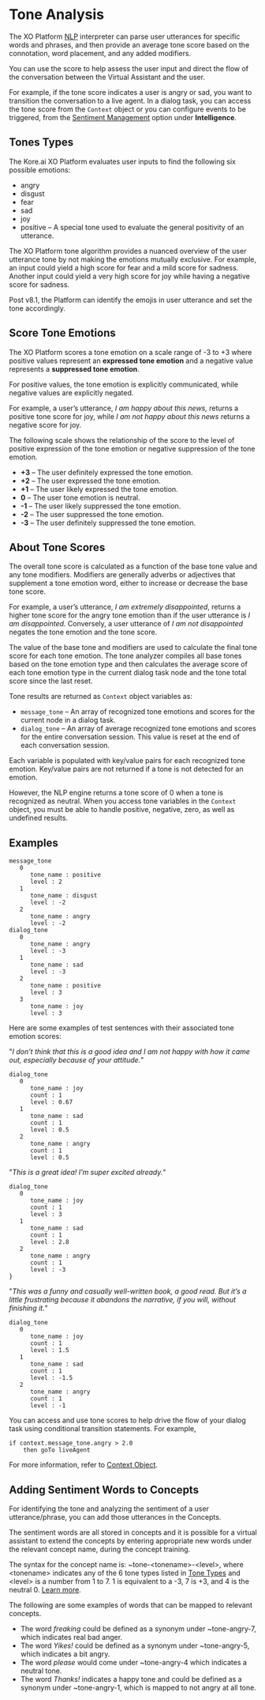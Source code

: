# Tone Analysis

The XO Platform <a href="https://docsinternal-kore.github.io/docs/xo/automation/natural-language/nlp-introduction/" target="_blank">NLP</a> interpreter can parse user utterances for specific words and phrases, and then provide an average tone score based on the connotation, word placement, and any added modifiers. 

You can use the score to help assess the user input and direct the flow of the conversation between the Virtual Assistant and the user.

For example, if the tone score indicates a user is angry or sad, you want to transition the conversation to a live agent. In a dialog task, you can access the tone score from the `Context` object or you can configure events to be triggered, from the <a href="https://docsinternal-kore.github.io/docs/xo/automation/intelligence/sentiment-management/sentiment-management-overview/" target="_blank">Sentiment Management</a> option under **Intelligence**.


## Tones Types

The Kore.ai XO Platform evaluates user inputs to find the following six possible emotions:



* angry
* disgust
* fear
* sad
* joy
* positive – A special tone used to evaluate the general positivity of an utterance.

The XO Platform tone algorithm provides a nuanced overview of the user utterance tone by not making the emotions mutually exclusive. For example, an input could yield a high score for fear and a mild score for sadness. Another input could yield a very high score for joy while having a negative score for sadness.

Post v8.1, the Platform can identify the emojis in user utterance and set the tone accordingly.

## Score Tone Emotions

The XO Platform scores a tone emotion on a scale range of -3 to +3 where positive values represent an **expressed tone emotion** and a negative value represents a **suppressed tone emotion**.

For positive values, the tone emotion is explicitly communicated, while negative values are explicitly negated.

For example, a user’s utterance, _I am happy about this news,_ returns a positive tone score for joy, while _I am not happy about this news_ returns a negative score for joy.

The following scale shows the relationship of the score to the level of positive expression of the tone emotion or negative suppression of the tone emotion.



* **+3** – The user definitely expressed the tone emotion.
* **+2** – The user expressed the tone emotion.
* **+1** – The user likely expressed the tone emotion.
* **0** – The user tone emotion is neutral.
* **-1** – The user likely suppressed the tone emotion.
* **-2** – The user suppressed the tone emotion.
* **-3** – The user definitely suppressed the tone emotion.


## About Tone Scores

The overall tone score is calculated as a function of the base tone value and any tone modifiers. Modifiers are generally adverbs or adjectives that supplement a tone emotion word, either to increase or decrease the base tone score.

For example, a user’s utterance, _I am extremely disappointed_, returns a higher tone score for the angry tone emotion than if the user utterance is _I am disappointed._ Conversely, a user utterance of _I am not disappointed_ negates the tone emotion and the tone score.

The value of the base tone and modifiers are used to calculate the final tone score for each tone emotion. The tone analyzer compiles all base tones based on the tone emotion type and then calculates the average score of each tone emotion type in the current dialog task node and the tone total score since the last reset.

Tone results are returned as `Context` object variables as:



* `message_tone` – An array of recognized tone emotions and scores for the current node in a dialog task.
* `dialog_tone` – An array of average recognized tone emotions and scores for the entire conversation session. This value is reset at the end of each conversation session.

Each variable is populated with key/value pairs for each recognized tone emotion. Key/value pairs are not returned if a tone is not detected for an emotion. 

However, the NLP engine returns a tone score of 0 when a tone is recognized as neutral. When you access tone variables in the `Context` object, you must be able to handle positive, negative, zero, as well as undefined results.

## Examples

```
message_tone
   0
      tone_name : positive
      level : 2
   1
      tone_name : disgust
      level : -2
   2
      tone_name : angry
      level : -2
dialog_tone
   0
      tone_name : angry
      level : -3
   1
      tone_name : sad
      level : -3
   2
      tone_name : positive
      level : 3
   3
      tone_name : joy
      level : 3
```

Here are some examples of test sentences with their associated tone emotion scores: 

<div class="admonition note">
<p>"<i>I don’t think that this is a good idea and I am not happy with how it came out, especially because of your attitude.</i>"</p></div>

```
dialog_tone
   0
      tone_name : joy
      count : 1
      level : 0.67
   1
      tone_name : sad
      count : 1
      level : 0.5
   2
      tone_name : angry
      count : 1
      level : 0.5
```

<div class="admonition note">
<p>"<i>This is a great idea! I’m super excited already.</i>"</p></div>

```
dialog_tone
   0
      tone_name : joy
      count : 1
      level : 3
   1
      tone_name : sad
      count : 1
      level : 2.8
   2
      tone_name : angry
      count : 1
      level : -3
}
```

<div class="admonition note">
<p>"<i>This was a funny and casually well-written book, a good read. But it’s a little frustrating because it abandons the narrative, if you will, without finishing it.</i>"</p></div>

```
dialog_tone
   0
      tone_name : joy
      count : 1
      level : 1.5
   1
      tone_name : sad
      count : 1
      level : -1.5
   2
      tone_name : angry
      count : 1
      level : -1
```

You can access and use tone scores to help drive the flow of your dialog task using conditional transition statements. For example,

```
if context.message_tone.angry > 2.0
    then goTo liveAgent
```

For more information, refer to <a href="https://docsinternal-kore.github.io/docs/xo/automation/use-cases/context-object/" target="_blank">Context Object</a>.

## Adding Sentiment Words to Concepts

For identifying the tone and analyzing the sentiment of a user utterance/phrase, you can add those utterances in the Concepts.

The sentiment words are all stored in concepts and it is possible for a virtual assistant to extend the concepts by entering appropriate new words under the relevant concept name, during the concept training.

The syntax for the concept name is: ~tone-&lt;tonename>-&lt;level>, where &lt;tonename> indicates any of the 6 tone types listed in  <a href="https://docsinternal-kore.github.io/docs/xo/automation/intelligence/sentiment-management/tone-analysis/#tones-types" target="_blank">Tone Types</a> and &lt;level> is a number from 1 to 7. 1 is equivalent to a -3, 7 is +3, and 4 is the neutral 0. <a href="https://docsinternal-kore.github.io/docs/xo/automation/intelligence/sentiment-management/tone-analysis/#score-tone-emotions" target="_blank">Learn more</a>.

The following are some examples of words that can be mapped to relevant concepts.

* The word _freaking_ could be defined as a synonym under ~tone-angry-7, which indicates real bad anger.
* The word _Yikes!_ could be defined as a synonym under ~tone-angry-5, which indicates a bit angry.
* The word _please_ would come under ~tone-angry-4 which indicates a neutral tone.
* The word _Thanks!_ indicates a happy tone and could be defined as a synonym under ~tone-angry-1, which is mapped to not angry at all tone.